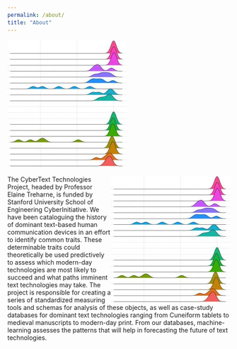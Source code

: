 ```yaml
---
permalink: /about/
title: "About"
---
```


![About image](assets/images/About.jpeg)

<p><img src="assets/images/About.jpeg" alt="About page image" style="float:right;">

The CyberText Technologies Project, headed by Professor Elaine Treharne, is funded by Stanford University School of Engineering CyberInitiative. We have been cataloguing the history of dominant text-based human communication devices in an effort to identify common traits. These determinable traits could theoretically be used predictively to assess which modern-day technologies are most likely to succeed and what paths imminent text technologies may take. The project is responsible for creating a series of standardized measuring tools and schemas for analysis of these objects, as well as case-study databases for dominant text technologies ranging from Cuneiform tablets to medieval manuscripts to modern-day print. From our databases, machine-learning assesses the patterns that will help in forecasting the future of text technologies.
